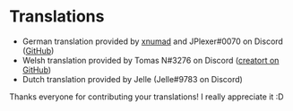 # Translations
- German translation provided by [xnumad](https://github.com/xnumad) and JPlexer#0070 on Discord ([GitHub](https://github.com/JPlexer))
- Welsh translation provided by Tomas N#3276 on Discord ([creatort on GitHub](https://github.com/creatort))
- Dutch translation provided by Jelle (Jelle#9783 on Discord)

Thanks everyone for contributing your translations! I really appreciate it :D
